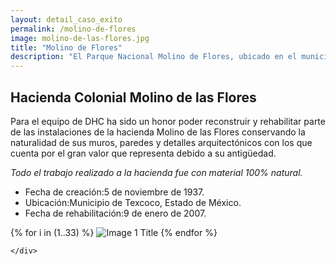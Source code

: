 ```yaml
---
layout: detail_caso_exito
permalink: /molino-de-flores
image: molino-de-las-flores.jpg
title: "Molino de Flores"
description: "El Parque Nacional Molino de Flores, ubicado en el municipio de Texcoco, fue escenario de grandes hechos históricos que abarcan desde los tiempos de Nezahualcóyotl..."
---
```

<section class="bg-white p-0 m-0">
    <div class="container">
        <div class="pt-5 pb-5">
            <h2 class="title sub-title">Hacienda Colonial Molino de las Flores</h2>
            <div class="row">
                <div class="col">
                    <p>
                        Para el equipo de DHC ha sido un honor poder reconstruir y rehabilitar parte de las instalaciones de 
                        la hacienda Molino de las Flores conservando la naturalidad de sus muros, paredes y detalles arquitectónicos 
                        con los que cuenta por el gran valor que representa debido a su antigüedad.
                    </p>
                    <p class="text-inportant-resalt">
                        <em>Todo el trabajo realizado a la hacienda fue con material 100% natural.</em>
                    </p>
                </div>
                <div class="col">
                    <!-- <h2 class="title sub-title text-right text-secondary">Ficha técnica</h2> -->
                    <ul class="list-group ficha-tecnica">
                        <li class="list-group-item"><span>Fecha de creación:</span><span>5 de noviembre de 1937.</span></li>
                        <li class="list-group-item"><span>Ubicación:</span><span>Municipio de Texcoco, Estado de México.</span></li>
                        <li class="list-group-item"><span>Fecha de rehabilitación:</span><span>9 de enero de 2007.</span></li>
                    </ul>
                </div>
            </div>
        </div>
        <div id="gallery" class="container-gallery">
            {% for i in (1..33) %}
            <img alt="Image 1 Title" src="/assets/images/gallerys/molino/thumbnail/{{i}}.jpg"
            data-image="/assets/images/gallerys/molino/{{i}}.jpg" data-description="Image 1 Description">
            {% endfor %}
        </div>
        
    </div>
</section>